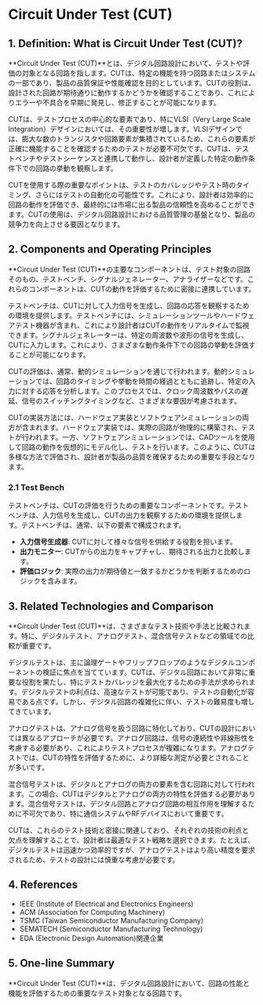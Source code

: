 # Circuit Under Test (CUT)

## 1. Definition: What is **Circuit Under Test (CUT)**?
**Circuit Under Test (CUT)**とは、デジタル回路設計において、テストや評価の対象となる回路を指します。CUTは、特定の機能を持つ回路またはシステムの一部であり、製品の品質保証や性能確認を目的としています。CUTの役割は、設計された回路が期待通りに動作するかどうかを確認することであり、これによりエラーや不具合を早期に発見し、修正することが可能になります。

CUTは、テストプロセスの中心的な要素であり、特にVLSI（Very Large Scale Integration）デザインにおいては、その重要性が増します。VLSIデザインでは、膨大な数のトランジスタや回路要素が集積されているため、これらの要素が正確に機能することを確認するためのテストが必要不可欠です。CUTは、テストベンチやテストシーケンスと連携して動作し、設計者が定義した特定の動作条件下での回路の挙動を観察します。

CUTを使用する際の重要なポイントは、テストのカバレッジやテスト時のタイミング、さらにはテストの自動化の可能性です。これにより、設計者は効率的に回路の動作を評価でき、最終的には市場に出る製品の信頼性を高めることができます。CUTの使用は、デジタル回路設計における品質管理の基盤となり、製品の競争力を向上させる要因となります。

## 2. Components and Operating Principles
**Circuit Under Test (CUT)**の主要なコンポーネントは、テスト対象の回路そのもの、テストベンチ、シグナルジェネレーター、アナライザーなどです。これらのコンポーネントは、CUTの動作を評価するために密接に連携しています。

テストベンチは、CUTに対して入力信号を生成し、回路の応答を観察するための環境を提供します。テストベンチには、シミュレーションツールやハードウェアテスト機器が含まれ、これにより設計者はCUTの動作をリアルタイムで監視できます。シグナルジェネレーターは、特定の周波数や波形の信号を生成し、CUTに入力します。これにより、さまざまな動作条件下での回路の挙動を評価することが可能になります。

CUTの評価は、通常、動的シミュレーションを通じて行われます。動的シミュレーションでは、回路のタイミングや挙動を時間の経過とともに追跡し、特定の入力に対する応答を分析します。このプロセスでは、クロック周波数やパスの遅延、信号のスイッチングタイミングなど、さまざまな要因が考慮されます。

CUTの実装方法には、ハードウェア実装とソフトウェアシミュレーションの両方が含まれます。ハードウェア実装では、実際の回路が物理的に構築され、テストが行われます。一方、ソフトウェアシミュレーションでは、CADツールを使用して回路の動作を仮想的にモデル化し、テストを行います。このように、CUTは多様な方法で評価され、設計者が製品の品質を確保するための重要な手段となります。

### 2.1 Test Bench
テストベンチは、CUTの評価を行うための重要なコンポーネントです。テストベンチは、入力信号を生成し、CUTの出力を観察するための環境を提供します。テストベンチは、通常、以下の要素で構成されます。

- **入力信号生成器**: CUTに対して様々な信号を供給する役割を担います。
- **出力モニター**: CUTからの出力をキャプチャし、期待される出力と比較します。
- **評価ロジック**: 実際の出力が期待値と一致するかどうかを判断するためのロジックを含みます。

## 3. Related Technologies and Comparison
**Circuit Under Test (CUT)**は、さまざまなテスト技術や手法と比較されます。特に、デジタルテスト、アナログテスト、混合信号テストなどの領域での比較が重要です。

デジタルテストは、主に論理ゲートやフリップフロップのようなデジタルコンポーネントの検証に焦点を当てています。CUTは、デジタル回路において非常に重要な役割を果たし、特にテストカバレッジを最大化するための手法が求められます。デジタルテストの利点は、高速なテストが可能であり、テストの自動化が容易である点です。しかし、デジタル回路の複雑化に伴い、テストの難易度も増してきています。

アナログテストは、アナログ信号を扱う回路に特化しており、CUTの設計においては異なるアプローチが必要です。アナログ回路は、信号の連続性や非線形性を考慮する必要があり、これによりテストプロセスが複雑になります。アナログテストでは、CUTの特性を評価するために、より詳細な測定が必要とされることが多いです。

混合信号テストは、デジタルとアナログの両方の要素を含む回路に対して行われます。この場合、CUTはデジタルとアナログの両方の特性を評価する必要があります。混合信号テストは、デジタル回路とアナログ回路の相互作用を理解するために不可欠であり、特に通信システムやRFデバイスにおいて重要です。

CUTは、これらのテスト技術と密接に関連しており、それぞれの技術の利点と欠点を理解することで、設計者は最適なテスト戦略を選択できます。たとえば、デジタルテストは迅速かつ効率的ですが、アナログテストはより高い精度を要求されるため、テストの設計には慎重な考慮が必要です。

## 4. References
- IEEE (Institute of Electrical and Electronics Engineers)
- ACM (Association for Computing Machinery)
- TSMC (Taiwan Semiconductor Manufacturing Company)
- SEMATECH (Semiconductor Manufacturing Technology)
- EDA (Electronic Design Automation)関連企業

## 5. One-line Summary
**Circuit Under Test (CUT)**は、デジタル回路設計において、回路の性能と機能を評価するための重要なテスト対象となる回路です。